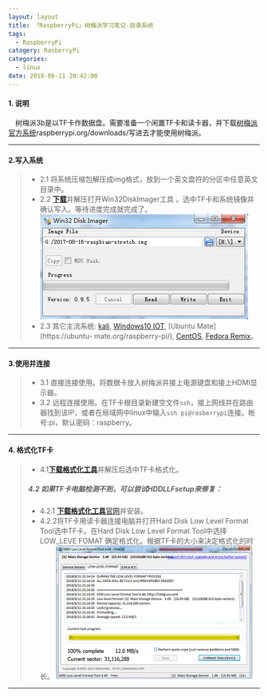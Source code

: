 ```yaml
---
layout: layout
title: 「RaspberryPi」树梅派学习笔记-烧录系统
tags:
  - RaspberryPi
catogery: RasberryPi
categories:
  - linux
date: 2018-06-11 20:42:00
---
```

#### 1. 说明
&emsp;树梅派3b是以TF卡作数据盘。需要准备一个闲置TF卡和读卡器，并下载[树梅派官方系统](https://www.raspberrypi.org/downloads/)raspberrypi.org/downloads/写进去才能使用树梅派。

------
<!--more-->

#### 2.写入系统
> - 2.1 将系统压缩包解压成img格式，放到一个英文盘符的分区中任意英文目录中。
> - 2.2 <a href="/library/download/other/20180611/Win32DiskImager-0.9.5-binary.zip" downloads="Win32DiskImager-0.9.5-binary.zip" >**下载**</a>并解压打开Win32DiskImager工具 。选中TF卡和系统镜像并确认写入。等待进度完成就完成了。
![Win32DiskImager](/uploads/20180611/2219.png)
> - 2.3 其它主流系统: 
    [kali](https://www.offensive-security.com/kali-linux-arm-images/),
    [Windows10 IOT](http://ms-iot.github.io/content/en-US/Downloads.htm),
    [Ubuntu Mate](https://ubuntu- mate.org/raspberry-pi/),
    [CentOS](http://mirror.centos.org/altarch/7/isos/armhfp/),
    [Fedora Remix](http://pidora.ca/)。

------

#### 3.使用并连接
> - 3.1 直接连接使用。将数据卡放入树梅派并接上电源键盘和接上HDMI显示器。
> - 3.2 远程连接使用。在TF卡根目录新建空文件`ssh`，接上网线并在路由器找到该IP，或者在局域网中linux中输入`ssh pi@rasberrypi`连接。帐号:pi，默认密码：raspberry。

------

#### 4. 格式化TF卡
> - 4.1<a href="/library/download/other/20180611/SD Formatter_存储卡彻底格式化.zip" download="SD Formatter_存储卡彻底格式化.zip">**下载格式化工具**</a>并解压后选中TF卡格式化。
> ##### 4.2 如果TF卡电脑检测不到，可以尝试HDDLLFsetup来修复：
> - 4.2.1 <a href="/library/download/other/20180611/HDDLLFsetup.4.40.exe" download="HDDLLFsetup.4.40.exe">**下载格式化工具**</a>[官网](http://hddguru.com/)并安装。
> - 4.2.2将TF卡用读卡器连接电脑并打开Hard Disk Low Level Format Tool选中TF卡。在Hard Disk Low Level Format Tool中选择LOW_LEVE FOMAT 确定格式化。根据TF卡的大小来决定格式化的时长。
![Hard Disk Low Level Format Tool](/uploads/20180611/2139.png)
> 

------

[^systems]: hello
